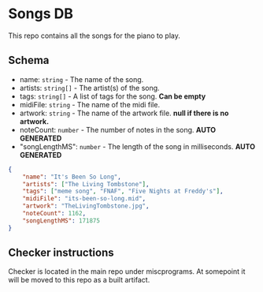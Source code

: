 # Songs DB
This repo contains all the songs for the piano to play.

## Schema
* name: `string` - The name of the song.
* artists: `string[]` - The artist(s) of the song.
* tags: `string[]` - A list of tags for the song. **Can be empty**
* midiFile: `string` - The name of the midi file.
* artwork: `string` - The name of the artwork file. **null if there is no artwork.**
* noteCount: `number` - The number of notes in the song. **AUTO GENERATED**
* "songLengthMS": `number` - The length of the song in milliseconds. **AUTO GENERATED**

```json
{
    "name": "It's Been So Long",
    "artists": ["The Living Tombstone"],
    "tags": ["meme song", "FNAF", "Five Nights at Freddy's"],
    "midiFile": "its-been-so-long.mid",
    "artwork": "TheLivingTombstone.jpg",
    "noteCount": 1162,
    "songLengthMS": 171875
}
```

## Checker instructions
Checker is located in the main repo under miscprograms. At somepoint it will be moved to this repo as a built artifact.